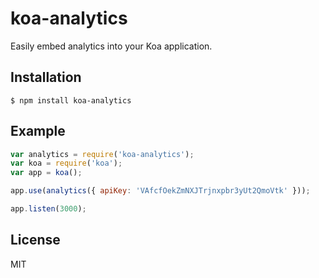 
# koa-analytics

Easily embed analytics into your Koa application.

## Installation

    $ npm install koa-analytics

## Example

```js
var analytics = require('koa-analytics');
var koa = require('koa');
var app = koa();

app.use(analytics({ apiKey: 'VAfcfOekZmNXJTrjnxpbr3yUt2QmoVtk' }));

app.listen(3000);
```

## License

MIT
